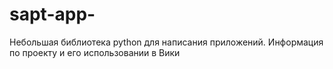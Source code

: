 # sapt-app-
Небольшая библиотека python для написания приложений.
Информация по проекту и его использовании в Вики
